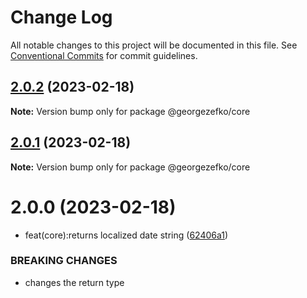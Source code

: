 # Change Log

All notable changes to this project will be documented in this file.
See [Conventional Commits](https://conventionalcommits.org) for commit guidelines.

## [2.0.2](https://github.com/georgezefko/DB_migrations_monorepo/compare/@georgezefko/core@2.0.1...@georgezefko/core@2.0.2) (2023-02-18)

**Note:** Version bump only for package @georgezefko/core

## [2.0.1](https://github.com/georgezefko/DB_migrations_monorepo/compare/@georgezefko/core@2.0.0...@georgezefko/core@2.0.1) (2023-02-18)

**Note:** Version bump only for package @georgezefko/core

# 2.0.0 (2023-02-18)

- feat(core):returns localized date string ([62406a1](https://github.com/georgezefko/DB_migrations_monorepo/commit/62406a1184791e43c862db3369d357679efbaa71))

### BREAKING CHANGES

- changes the return type
